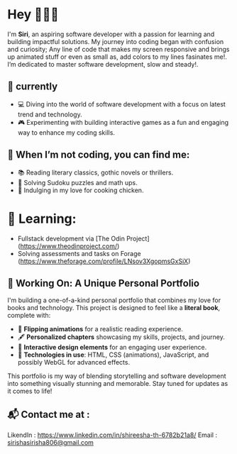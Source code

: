 # Hey 🙋🏾‍♀️
I'm **Siri**, an aspiring software developer with a passion for learning and building impactful solutions. My journey into coding began with confusion and curiosity; Any line of code that makes my screen responsive and brings up animated stuff or even as small as, add colors to my lines fasinates me!. I’m dedicated to master software development, slow and steady!. 

## 🌟 currently 

- 💻 Diving into the world of software development with a focus on latest trend and technology.  
- 🎮 Experimenting with building interactive games as a fun and engaging way to enhance my coding skills.

## 🌟 When I’m not coding, you can find me:  
- 📚 Reading literary classics, gothic novels or thrillers. 
- 🧩 Solving Sudoku puzzles and math ups.  
- 🍗 Indulging in my love for cooking chicken.

# 🌟 Learning: 
- Fullstack development via [The Odin Project] (https://www.theodinproject.com/)
- Solving assessments and tasks on Forage (https://www.theforage.com/profile/LNsov3XgopmsGxSiX) 

## 📖 Working On: A Unique Personal Portfolio

I'm building a one-of-a-kind personal portfolio that combines my love for books and technology. This project is designed to feel like a **literal book**, complete with:  
- 📜 **Flipping animations** for a realistic reading experience.  
- 🖋️ **Personalized chapters** showcasing my skills, projects, and journey.  
- 🎨 **Interactive design elements** for an engaging user experience.  
- 💾 **Technologies in use**: HTML, CSS (animations), JavaScript, and possibly WebGL for advanced effects.  

This portfolio is my way of blending storytelling and software development into something visually stunning and memorable. Stay tuned for updates as it comes to life!

## 📬 Contact me at :

LikendIn : https://www.linkedin.com/in/shireesha-th-6782b21a8/
Email : sirishasirisha806@gmail.com
  
